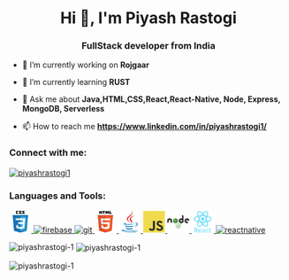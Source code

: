 <h1 align="center">Hi 👋, I'm Piyash Rastogi</h1>
<h3 align="center">FullStack developer from India</h3>
 


- 🔭 I’m currently working on **Rojgaar**

- 🌱 I’m currently learning **RUST**

- 💬 Ask me about **Java,HTML,CSS,React,React-Native, Node, Express, MongoDB, Serverless**

- 📫 How to reach me **https://www.linkedin.com/in/piyashrastogi1/**

<h3 align="left">Connect with me:</h3>
<p align="left">
<a href="https://linkedin.com/in/piyashrastogi1" target="blank"><img align="center" src="https://raw.githubusercontent.com/rahuldkjain/github-profile-readme-generator/master/src/images/icons/Social/linked-in-alt.svg" alt="piyashrastogi1" height="30" width="40" /></a>
</p>

<h3 align="left">Languages and Tools:</h3>
<p align="left"> <a href="https://www.w3schools.com/css/" target="_blank"> <img src="https://raw.githubusercontent.com/devicons/devicon/master/icons/css3/css3-original-wordmark.svg" alt="css3" width="40" height="40"/> </a> <a href="https://firebase.google.com/" target="_blank"> <img src="https://www.vectorlogo.zone/logos/firebase/firebase-icon.svg" alt="firebase" width="40" height="40"/> </a> <a href="https://git-scm.com/" target="_blank"> <img src="https://www.vectorlogo.zone/logos/git-scm/git-scm-icon.svg" alt="git" width="40" height="40"/> </a> <a href="https://www.w3.org/html/" target="_blank"> <img src="https://raw.githubusercontent.com/devicons/devicon/master/icons/html5/html5-original-wordmark.svg" alt="html5" width="40" height="40"/> </a> <a href="https://www.java.com" target="_blank"> <img src="https://raw.githubusercontent.com/devicons/devicon/master/icons/java/java-original.svg" alt="java" width="40" height="40"/> </a> <a href="https://developer.mozilla.org/en-US/docs/Web/JavaScript" target="_blank"> <img src="https://raw.githubusercontent.com/devicons/devicon/master/icons/javascript/javascript-original.svg" alt="javascript" width="40" height="40"/> </a> <a href="https://nodejs.org" target="_blank"> <img src="https://raw.githubusercontent.com/devicons/devicon/master/icons/nodejs/nodejs-original-wordmark.svg" alt="nodejs" width="40" height="40"/> </a> <a href="https://reactjs.org/" target="_blank"> <img src="https://raw.githubusercontent.com/devicons/devicon/master/icons/react/react-original-wordmark.svg" alt="react" width="40" height="40"/> </a> <a href="https://reactnative.dev/" target="_blank"> <img src="https://reactnative.dev/img/header_logo.svg" alt="reactnative" width="40" height="40"/> </a> </p>

<p><img align="left" src="https://github-readme-stats.vercel.app/api/top-langs?username=piyashrastogi-1&show_icons=true&locale=en&layout=compact" alt="piyashrastogi-1" /></p>

<p>&nbsp;<img align="center" src="https://github-readme-stats.vercel.app/api?username=piyashrastogi-1&show_icons=true&locale=en" alt="piyashrastogi-1" /></p>

<p><img align="center" src="https://github-readme-streak-stats.herokuapp.com/?user=piyashrastogi-1&" alt="piyashrastogi-1" /></p>
